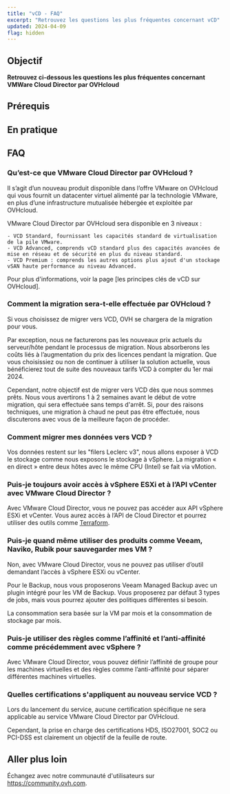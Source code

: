 ```yaml
---
title: "vCD - FAQ"
excerpt: "Retrouvez les questions les plus fréquentes concernant vCD"
updated: 2024-04-09
flag: hidden
---
```


## Objectif

**Retrouvez ci-dessous les questions les plus fréquentes concernant VMWare Cloud Director par OVHcloud**

## Prérequis
  
## En pratique

## FAQ

<a name="vCDonOVH"></a>

### Qu’est-ce que VMware Cloud Director par OVHcloud ?

Il s’agit d’un nouveau produit disponible dans l’offre VMware on OVHcloud qui vous fournit un datacenter virtuel alimenté par la technologie VMware, en plus d’une infrastructure mutualisée hébergée et exploitée par OVHcloud.   

VMware Cloud Director par OVHcloud sera disponible en 3 niveaux :

    - VCD Standard, fournissant les capacités standard de virtualisation de la pile VMware.
    - VCD Advanced, comprends vCD standard plus des capacités avancées de mise en réseau et de sécurité en plus du niveau standard.
    - VCD Premium : comprends les autres options plus ajout d'un stockage vSAN haute performance au niveau Advanced.

Pour plus d'informations, voir la page [les principes clés de vCD sur OVHcloud].

<a name="migrationvCD"></a>

### Comment la migration sera-t-elle effectuée par OVHcloud ?

Si vous choisissez de migrer vers VCD, OVH se chargera de la migration pour vous. 

Par exception, nous ne facturerons pas les nouveaux prix actuels du serveur/hôte pendant le processus de migration. Nous absorberons les coûts liés à l’augmentation du prix des licences pendant la migration. Que vous choisissiez ou non de continuer à utiliser la solution actuelle, vous bénéficierez tout de suite des nouveaux tarifs VCD à compter du 1er mai 2024. 

Cependant, notre objectif est de migrer vers VCD dès que nous sommes prêts. Nous vous avertirons 1 à 2 semaines avant le début de votre migration, qui sera effectuée sans temps d'arrêt. Si, pour des raisons techniques, une migration à chaud ne peut pas être effectuée, nous discuterons avec vous de la meilleure façon de procéder.

<a name="migrationdata"></a>

### Comment migrer mes données vers VCD ?

Vos données restent sur les "filers Leclerc v3", nous allons exposer à VCD le stockage comme nous exposons le stockage à vSphere. La migration « en direct » entre deux hôtes avec le même CPU (Intel) se fait via vMotion.

<a name="accessAPI"></a>

### Puis-je toujours avoir accès à vSphere ESXi et à l’API vCenter avec VMware Cloud Director ?	

Avec VMware Cloud Director, vous ne pouvez pas accéder aux API vSphere ESXi et vCenter. Vous aurez accès à l’API de Cloud Director et pourrez utiliser des outils comme [Terraform](https://registry.terraform.io/providers/vmware/vcd/latest/docs).

<a name="backupTools"></a>

### Puis-je quand même utiliser des produits comme Veeam, Naviko, Rubik pour sauvegarder mes VM ?

Non, avec VMware Cloud Director, vous ne pouvez pas utiliser d’outil demandant l’accès à vSphere ESXi ou vCenter.

Pour le Backup, nous vous proposerons Veeam Managed Backup avec un plugin intégré pour les VM de Backup.
Vous proposerez par défaut 3 types de jobs, mais vous pourrez ajouter des politiques différentes si besoin.

La consommation sera basée sur la VM par mois et la consommation de stockage par mois.

<a name="rulesvSphere"></a>

### Puis-je utiliser des règles comme l’affinité et l’anti-affinité comme précédemment avec vSphere ?

Avec VMware Cloud Director, vous pouvez définir l’affinité de groupe pour les machines virtuelles et des règles comme l’anti-affinité pour séparer différentes machines virtuelles.

<a name="certifications"></a>

### Quelles certifications s'appliquent au nouveau service VCD ?

Lors du lancement du service, aucune certification spécifique ne sera applicable au service VMware Cloud Director par OVHcloud. 

Cependant, la prise en charge des certifications HDS, ISO27001, SOC2 ou PCI-DSS est clairement un objectif de la feuille de route.


## Aller plus loin

Échangez avec notre communauté d'utilisateurs sur <https://community.ovh.com>.